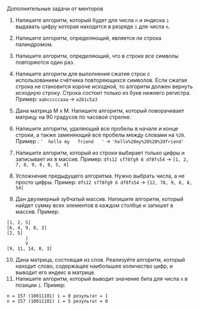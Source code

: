 Дополнительные задачи от менторов

1.  Напишите алгоритм, который будет для числа ```n``` и индеска ```i``` выдавать цифру которая находится в рязряде ```i``` для числа ```n```.

2.  Напишите алгоритм, определяющий, является ли строка палиндромом.

3.  Напишите алгоритм, определяющий, что в строке все символы повторяются один раз.

4.  Напишите алгоритм для выполнения сжатия строк с использованием счётчика повторяющихся символов. Если сжатая строка не становится короче исходной, то алгоритм должен вернуть исходную строку. Строка состоит только из букв нижнего регистра.
Пример: ```aabcccccaaa``` -> ```a2b1c5a3```

5.  Дана матрица M x M. Напишите алгоритм, который поворачивает матрицу на 90 градусов по часовой стрелке.

6.  Напишите алгоритм, удаляющий все пробелы в начале и конце строки, а также заменяющий все пробелы между словами на ```%20```. 
Пример : ```'  hello my   friend   '``` ->  ```'hello%20my%20%20%20friend'```

7. Напишите алгоритм, который из строки выбирает только цифры и записывает их в массив.
Пример: ```dfs12 sf78fg9 6 df8fs54``` -> ```[1, 2, 7, 8, 9, 6, 8, 5, 4]```

8. Усложнение предыдущего алгоритма. Нужно выбрать числа, а не просто цифры. Пример: ```dfs12 sf78fg9 6 df8fs54``` -> ```[12, 78, 9, 6, 8, 54]```

9. Дан двухмерный зубчатый массив. Напишите алгоритм, который найдет сумму всех элементов в каждом столбце и запишет в массив. Пример:

```
[1, 2, 5]
[6, 4, 9, 8, 3]
[2, 5]
       |
       V
[9, 11, 14, 8, 3]
```

10. Дана матрица, состоящая из слов. Реализуйте алгоритм, который находит слово, содержащее наибольшее количество цифр, и выводит его индекс в матрице.
11. Напишите алгоритм, который выводит значение бита для числа ```n``` в позиции ```i```. 
Пример: 

```
n = 157 (10011101) i = 0 результат = 1
n = 157 (10011101) i = 5 результат = 0
```
